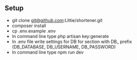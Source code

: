 ## Setup

- git clone git@github.com:Littie/shortener.git
- composer install
- cp .env.example .env
- In command line type php artisan key:generate
- In .env file write settings for DB for section with DB_ prefix (DB_DATABASE, DB_USERNAME, DB_PASSWORD)
- In command line type npm run dev

